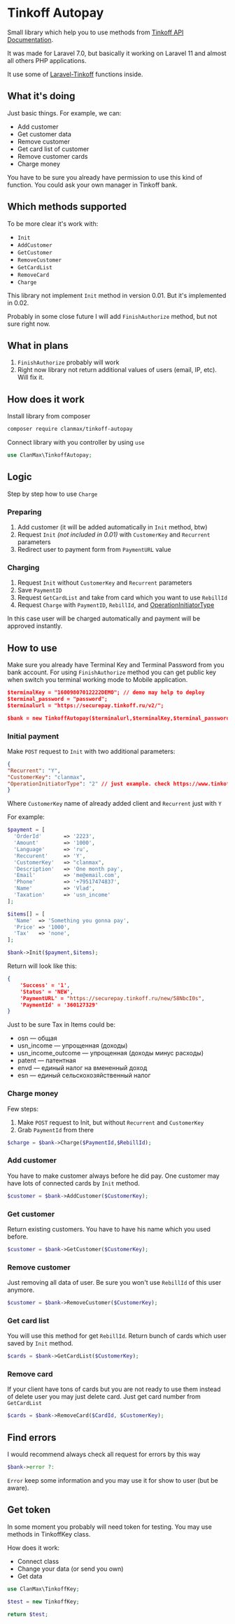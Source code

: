 # Tinkoff Autopay

Small library which help you to use methods from [Tinkoff API Documentation](https://www.tinkoff.ru/kassa/dev/payments/).

It was made for Laravel 7.0, but basically it working on Laravel 11 and almost all others PHP applications. 

It use some of [Laravel-Tinkoff](https://github.com/kenvel/laravel-tinkoff) functions inside.

## What it's doing

Just basic things. For example, we can:

- Add customer
- Get customer data
- Remove customer
- Get card list of customer
- Remove customer cards
- Charge money

You have to be sure you already have permission to use this kind of function. You could ask your own manager in Tinkoff bank.

## Which methods supported

To be more clear it's work with:

- `Init`
- `AddCustomer`
- `GetCustomer`
- `RemoveCustomer`
- `GetCardList`
- `RemoveCard`
- `Charge`

This library not implement `Init` method in version 0.01. But it's implemented in 0.02.

Probably in some close future I will add `FinishAuthorize` method, but not sure right now.

## What in plans

1. `FinishAuthorize` probably will work
2. Right now library not return additional values of users (email, IP, etc). Will fix it.

## How does it work

Install library from composer

```bash
composer require clanmax/tinkoff-autopay
```

Connect library with you controller by using `use`

```php
use ClanMax\TinkoffAutopay;
```

## Logic

Step by step how to use `Charge`

### Preparing

1. Add customer (it will be added automatically in `Init` method, btw)
2. Request `Init` *(not included in 0.01)* with `CustomerKey` and `Recurrent` parameters
3. Redirect user to payment form from `PaymentURL` value

### Charging

1. Request `Init` without `CustomerKey` and `Recurrent` parameters
2. Save `PaymentID`
3. Request `GetCardList` and take from card which you want to use `RebillId`
4. Request `Charge` with `PaymentID`, `RebillId`, and [OperationInitiatorType](https://www.tinkoff.ru/kassa/dev/payments/#section/Peredacha-priznaka-iniciatora-operacii)

In this case user will be charged automatically and payment will be approved instantly.

## How to use

Make sure you already have Terminal Key and Terminal Password from you bank account. For using `FinishAuthorize` method you can get public key when switch you terminal working mode to Mobile application.

```json
$terminalKey = "16009807012222DEMO"; // demo may help to deploy
$terminal_password = "password";
$terminalurl = "https://securepay.tinkoff.ru/v2/";

$bank = new TinkoffAutopay($terminalurl,$terminalKey,$terminal_password);
```

### Initial payment

Make `POST` request to `Init` with two additional parameters:

```json
{
"Recurrent": "Y",
"CustomerKey": "clanmax",
"OperationInitiatorType": "2" // just example. check https://www.tinkoff.ru/kassa/dev/payments/#section/Peredacha-priznaka-iniciatora-operacii
}
```

Where `CustomerKey` name of already added client and `Recurrent` just with `Y`

For example:

```php
$payment = [
  'OrderId'       => '2223',
  'Amount'        => '1000',
  'Language'      => 'ru',
  'Reccurent'     => 'Y',
  'CustomerKey'   => "clanmax",
  'Description'   => 'One month pay',
  'Email'         => 'me@email.com',
  'Phone'         => '+79517474837',
  'Name'          => 'Vlad',
  'Taxation'      => 'usn_income'
];

$items[] = [
  'Name'  => 'Something you gonna pay',
  'Price' => '1000',    
  'Tax'   => 'none',
];

$bank->Init($payment,$items);
```

Return will look like this:

```json
{
	'Success' = '1',
	'Status' = 'NEW',
	'PaymentURL' = "https://securepay.tinkoff.ru/new/58NbcI0s",
	'PaymentId' = '360127329'
}
```

Just to be sure Tax in Items could be:
- osn — общая
- usn_income — упрощенная (доходы)
- usn_income_outcome — упрощенная (доходы минус расходы)
- patent — патентная
- envd — единый налог на вмененный доход
- esn — единый сельскохозяйственный налог

### Charge money

Few steps:

1. Make `POST` request to Init, but without `Recurrent` and `CustomerKey`
2. Grab `PaymentId` from there

```php
$charge = $bank->Charge($PaymentId,$RebillId);
```

### Add customer

You have to make customer always before he did pay. One customer may have lots of connected cards by `Init` method.

```php
$customer = $bank->AddCustomer($CustomerKey);
```

### Get customer

Return existing customers. You have to have his name which you used before.

```php
$customer = $bank->GetCustomer($CustomerKey);
```

### Remove customer

Just removing all data of user. Be sure you won't use `RebillId` of this user anymore.

```php
$customer = $bank->RemoveCustomer($CustomerKey);
```

### Get card list

You will use this method for get `RebillId`. Return bunch of cards which user saved by `Init` method.

```php
$cards = $bank->GetCardList($CustomerKey);
```

### Remove card

If your client have tons of cards but you are not ready to use them instead of delete user you may just delete card. Just get card number from `GetCardList`

```php
$cards = $bank->RemoveCard($CardId, $CustomerKey);
```

## Find errors

I would recommend always check all request for errors by this way

```php
$bank->error ?:  
```

`Error` keep some information and you may use it for show to user (but be aware).

## Get token

In some moment you probably will need token for testing. You may use methods in TinkoffKey class.

How does it work:

- Connect class
- Change your data (or send you own)
- Get data

```php
use ClanMax\TinkoffKey;

$test = new TinkoffKey;

return $test;
```
